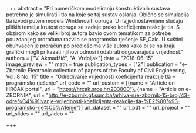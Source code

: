 +++
abstract = "Pri numeričkom modeliranju konstruktivnih sustava potrebno je simulirati i tlo na koje se taj sustav oslanja. Obično se simulacija tla izvodi putem modela Winklerovih opruga. U najjednostavnijem slučaju plitkih temelja krutost opruga se zadaje preko koeficijenta reakcije tla. S obzirom kako se veliki broj autora bavio ovom tematikom za potrebe pouzdanijeg proračuna razvilo se programsko rješenje SE_Calc. U suštini obuhvaćen je proračun po predlošcima više autora kako bi se na kraju grafički mogli prikazati njihovi odnosi i odabrati odgovarajuća vrijednost."
authors = ["V. Akmadžić", "A. Vrdoljak"]
date = "2018-06-15"
image_preview = ""
math = true
publication_types = ["2"]
publication = "e-Zbornik: Electronic collection of papers of the Faculty of Civil Engineering, Vol. 8 No. 15"
title = "Određivanje vrijednosti koeficijenta reakcije tla – programsko rješenje"
url_code = ""
url_custom = [{name = "Article on HRČAK portal", url = "https://hrcak.srce.hr/203800"}, {name = "Article on e-ZBORNIK", url = "http://e-zbornik.gf.sum.ba/arhiva-n/e-zbornik-15-broj/43-odre%C4%91ivanje-vrijednosti-koeficijenta-reakcije-tla-%E2%80%93-programsko-rje%C5%A1enje"}]
url_dataset = ""
url_pdf = ""
url_project = ""
url_slides = ""
url_video = ""

+++
